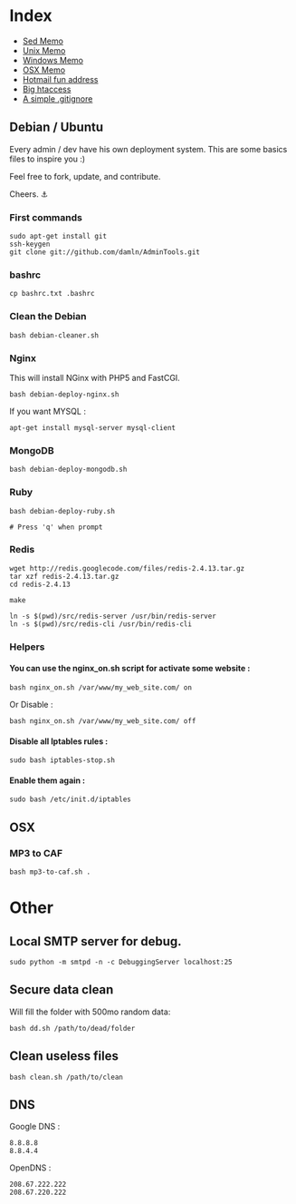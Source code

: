 # Index

- [Sed Memo](https://github.com/damln/AdminTools/blob/master/sed_memo.md)
- [Unix Memo](https://github.com/damln/AdminTools/blob/master/unix_memo.md)
- [Windows Memo](https://github.com/damln/AdminTools/blob/master/windows_memo.md)
- [OSX Memo](https://github.com/damln/AdminTools/blob/master/osx_memo.md)
- [Hotmail fun address](https://github.com/damln/AdminTools/blob/master/hotmail_address.md)
- [Big htaccess](https://github.com/damln/AdminTools/blob/master/htaccess.fat.txt)
- [A simple .gitignore](https://github.com/damln/AdminTools/blob/master/gitignore.txt)

## Debian / Ubuntu

Every admin / dev have his own deployment system. This are some basics files to inspire you :)

Feel free to fork, update, and contribute.

Cheers. ⚓

### First commands

    sudo apt-get install git
    ssh-keygen
    git clone git://github.com/damln/AdminTools.git

### bashrc

	cp bashrc.txt .bashrc

### Clean the Debian

	bash debian-cleaner.sh

### Nginx

This will install NGinx with PHP5 and FastCGI.

    bash debian-deploy-nginx.sh

If you want MYSQL :

    apt-get install mysql-server mysql-client

### MongoDB

    bash debian-deploy-mongodb.sh

### Ruby

	bash debian-deploy-ruby.sh
	
	# Press 'q' when prompt

### Redis

    wget http://redis.googlecode.com/files/redis-2.4.13.tar.gz
    tar xzf redis-2.4.13.tar.gz
    cd redis-2.4.13

    make

    ln -s $(pwd)/src/redis-server /usr/bin/redis-server
    ln -s $(pwd)/src/redis-cli /usr/bin/redis-cli

### Helpers

#### You can use the nginx_on.sh script for activate some website :

    bash nginx_on.sh /var/www/my_web_site.com/ on

Or Disable :

    bash nginx_on.sh /var/www/my_web_site.com/ off


#### Disable all Iptables rules :

    sudo bash iptables-stop.sh

#### Enable them again :

    sudo bash /etc/init.d/iptables

## OSX

### MP3 to CAF

	bash mp3-to-caf.sh .

# Other
## Local SMTP server for debug.

    sudo python -m smtpd -n -c DebuggingServer localhost:25


## Secure data clean
Will fill the folder with 500mo random data:

	bash dd.sh /path/to/dead/folder

## Clean useless files

	bash clean.sh /path/to/clean

## DNS

Google DNS :

	8.8.8.8
	8.8.4.4

OpenDNS :

	208.67.222.222
	208.67.220.222

